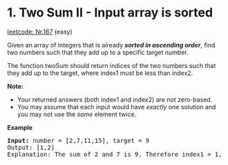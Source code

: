 # 1. Two Sum II - Input array is sorted
[leetcode: Nr.167](https://leetcode.com/problems/two-sum-ii-input-array-is-sorted/description/) (easy)

Given an array of integers that is already ***sorted in ascending order***, find two numbers such that they add up to a specific target number.

The function twoSum should return indices of the two numbers such that they add up to the target, where index1 must be less than index2.

**Note:**
* Your returned answers (both index1 and index2) are not zero-based.
* You may assume that each input would have *exactly* one solution and you may not use the *same* element twice.

**Example**
<pre>
<b>Input:</b> number = [2,7,11,15], target = 9
Output: [1,2]
Explanation: The sum of 2 and 7 is 9. Therefore index1 = 1, index2 = 2.
</pre>
